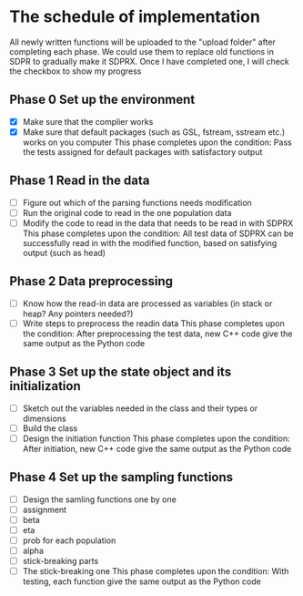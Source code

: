 # The schedule of implementation

All newly written functions will be uploaded to the "upload folder" after completing each phase. We could use them to replace old functions in SDPR to gradually make it SDPRX. Once I have completed one, I will check the checkbox to show my progress

## Phase 0 Set up the environment

- [x] Make sure that the complier works
- [x] Make sure that default packages (such as GSL, fstream, sstream etc.) works on you computer
This phase completes upon the condition: Pass the tests assigned for default packages with satisfactory output
## Phase 1 Read in the data
- [ ] Figure out which of the parsing functions needs modification
- [ ] Run the original code to read in the one population data
- [ ] Modify the code to read in the data that needs to be read in with SDPRX
This phase completes upon the condition: All test data of SDPRX can be successfully read in with the modified function, based on satisfying output (such as head)
## Phase 2 Data preprocessing
- [ ] Know how the read-in data are processed as variables (in stack or heap? Any pointers needed?)
- [ ] Write steps to preprocess the readin data
This phase completes upon the condition: After preprocessing the test data, new C++ code give the same output as the Python code
## Phase 3 Set up the state object and its initialization
- [ ]  Sketch out the variables needed in the class and their types or dimensions
- [ ]  Build the class
- [ ]  Design the initiation function
This phase completes upon the condition: After initiation, new C++ code give the same output as the Python code
## Phase 4 Set up the sampling functions
- [ ]  Design the samling functions one by one
- [ ]  assignment
- [ ]  beta
- [ ]  eta
- [ ]  prob for each population
- [ ]  alpha
- [ ]  stick-breaking parts
- [ ]  The stick-breaking one
This phase completes upon the condition: With testing, each function give the same output as the Python code
